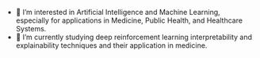 - 👀 I’m interested in Artificial Intelligence and Machine Learning, especially for applications in Medicine, Public Health, and Healthcare Systems.
- 🌱 I’m currently studying deep reinforcement learning interpretability and explainability techniques and their application in medicine.
<!---
ASorayaie/ASorayaie is a ✨ special ✨ repository because its `README.md` (this file) appears on your GitHub profile.
You can click the Preview link to take a look at your changes.
--->
